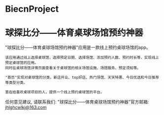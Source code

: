 # BiecnProject
# 球探比分——体育桌球场馆预约神器

  "球探比分——体育桌球场馆预约神器"应用是一款线上预约桌球场馆的app。
    
    该应用通过线上选择桌球馆，选择预定日期、选择场馆、添加预约人数、预约时长等，实现线上预定桌球馆的应用。
    同时在桌球场馆详情页面查看关于桌球馆的相关场馆设施、场馆服务、预定须知等。
    
    "首页"实现对桌球馆的分类，新店开业、top好店、热门场馆、天天特惠、今日优选和今日推荐等类型分类。
    
    意在给喜欢桌球项目的人，提供一个线上预约桌球馆的平台。

   任何意见建议, 请联系我们: 
   "球探比分——体育桌球场馆预约神器"官方邮箱: jhlghcwlkj@163.com
